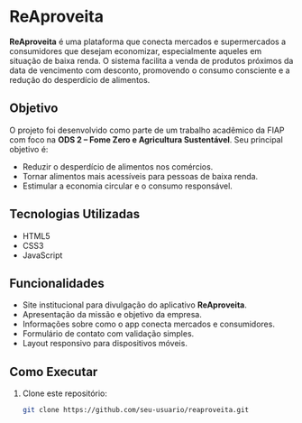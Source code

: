 # ReAproveita

**ReAproveita** é uma plataforma que conecta mercados e supermercados a consumidores que desejam economizar, especialmente aqueles em situação de baixa renda. O sistema facilita a venda de produtos próximos da data de vencimento com desconto, promovendo o consumo consciente e a redução do desperdício de alimentos.

## Objetivo

O projeto foi desenvolvido como parte de um trabalho acadêmico da FIAP com foco na **ODS 2 – Fome Zero e Agricultura Sustentável**. Seu principal objetivo é:

- Reduzir o desperdício de alimentos nos comércios.
- Tornar alimentos mais acessíveis para pessoas de baixa renda.
- Estimular a economia circular e o consumo responsável.

## Tecnologias Utilizadas

- HTML5
- CSS3
- JavaScript

## Funcionalidades

- Site institucional para divulgação do aplicativo **ReAproveita**.
- Apresentação da missão e objetivo da empresa.
- Informações sobre como o app conecta mercados e consumidores.
- Formulário de contato com validação simples.
- Layout responsivo para dispositivos móveis.

## Como Executar

1. Clone este repositório:
   ```bash
   git clone https://github.com/seu-usuario/reaproveita.git
